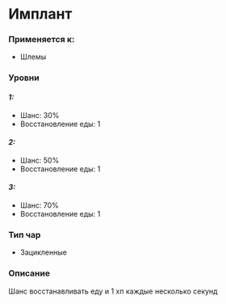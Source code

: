 # Имплант

### Применяется к:

* Шлемы

### Уровни

#### _1:_&#x20;

* Шанс: 30%
* Восстановление еды: 1

#### _2:_

* Шанс: 50%
* Восстановление еды: 1

#### _3:_&#x20;

* Шанс: 70%
* Восстановление еды: 1

### Тип чар

* Зацикленные

### Описание

Шанс восстанавливать еду и 1 хп каждые несколько секунд&#x20;
